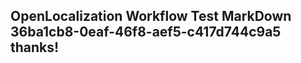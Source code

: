 <properties
ms.topic="hero-topic"
ms.test1="hero-topic"
ms.test2="test"/>

## OpenLocalization Workflow Test MarkDown 36ba1cb8-0eaf-46f8-aef5-c417d744c9a5 thanks!
